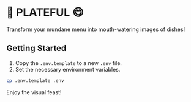 # 🍛 PLATEFUL 😋

Transform your mundane menu into mouth-watering images of dishes!

## Getting Started

1. Copy the `.env.template` to a new `.env` file.
2. Set the necessary environment variables.

```zsh
cp .env.template .env
```

Enjoy the visual feast!